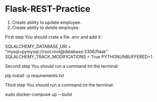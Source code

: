 # Flask-REST-Practice

1. Create ability to update employee.
2. Create ability to delete employee.

First step
You should crate a file .env and add it:


SQLALCHEMY_DATABASE_URI = "mysql+pymysql://root:root@database:3306/flask"
SQLALCHEMY_TRACK_MODIFICATIONS = True
PYTHONUNBUFFERED=1


Second step
You should run a command int the terminal:

pip install -p requirements.txt

Third step
You should run a command int the terminal:

sudo docker-compose up --build





